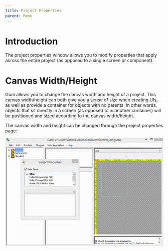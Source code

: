 ```yaml
---
title: Project Properties
parent: Menu
---
```


# Introduction

The project properties window allows you to modify properties that apply across the entire project (as opposed to a single screen or component).

# Canvas Width/Height

Gum allows you to change the canvas width and height of a project. This canvas width/height can both give you a sense of size when creating UIs, as well as provide a container for objects with no parents. In other words, objects that sit directly in a screen (as opposed to in another container) will be positioned and sized according to the canvas width/height.

The canvas width and height can be changed through the project properties page:

![](GumCanvasWidthHeight.gif)